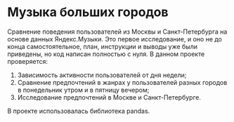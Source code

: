 # Музыка больших городов
Сравнение поведения пользователей из Москвы и Санкт-Петербурга на основе данных Яндекс.Музыки. Это первое исследование, и оно не до конца самостоятельное, план, инструкции и выводы уже были приведены, но код написан полностью с нуля. В данном проекте проверяется:
1. Зависимость активности пользователей от дня недели;
2. Сравнение предпочтений в жанрах у пользователей разных городов в понедельник утром и в пятницу вечером;
3. Исследование предпочтений в Москве и Санкт-Петербурге.

 В проекте использовалась библиотека pandas. 